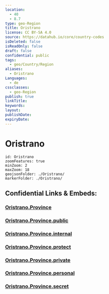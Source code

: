 ```yaml
---
location:
  - 40
  - 8.7
type: geo-Region
title: Oristrano
license: CC BY-SA 4.0
source: https://datahub.io/core/country-codes
isDeleted: false
isReadOnly: false
draft: false
confidential: public
tags:
  - geo/Country/Region
aliases:
  - Oristrano
Languages:
  - de
cssclasses:
  - geo-Region
publish: true
linkTitle:
keywords:
layout:
publishDate:
expiryDate:
---
```


# Oristrano

```leaflet
id: Oristrano
zoomFeatures: true 
minZoom: 2 
maxZoom: 18
geojsonFolder: ./Oristrano/
markerFolder: ./Oristrano/
```


## Confidential Links & Embeds: 

### [Oristrano.Province](/_Standards/Earth/Continent/Europe/Europe~South/Italy/regions~Italy/Sardinia/Oristrano.Province.md) 

### [Oristrano.Province.public](/_public/Earth/Continent/Europe/Europe~South/Italy/regions~Italy/Sardinia/Oristrano.Province.public.md) 

### [Oristrano.Province.internal](/_internal/Earth/Continent/Europe/Europe~South/Italy/regions~Italy/Sardinia/Oristrano.Province.internal.md) 

### [Oristrano.Province.protect](/_protect/Earth/Continent/Europe/Europe~South/Italy/regions~Italy/Sardinia/Oristrano.Province.protect.md) 

### [Oristrano.Province.private](/_private/Earth/Continent/Europe/Europe~South/Italy/regions~Italy/Sardinia/Oristrano.Province.private.md) 

### [Oristrano.Province.personal](/_personal/Earth/Continent/Europe/Europe~South/Italy/regions~Italy/Sardinia/Oristrano.Province.personal.md) 

### [Oristrano.Province.secret](/_secret/Earth/Continent/Europe/Europe~South/Italy/regions~Italy/Sardinia/Oristrano.Province.secret.md)

